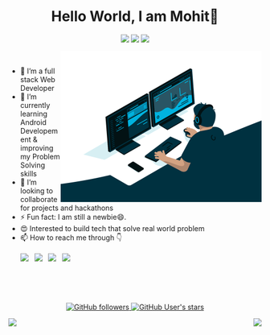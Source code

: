 <!-- ![Banner](https://github.com/Tejaswi-Chaudhari/Tejaswi-Chaudhari/blob/7b2e48c467e9a314b5e5e8bb87e170af27bed601/Banner.gif) -->

<h1 align="center">Hello World, I am Mohit👋</h1>
<p align="center">
  <img src="https://visitor-badge.laobi.icu/badge?page_id=mohitagarwal1432"> 
  <img src="https://img.shields.io/github/followers/mohitagarwal1432?label=Follow&style=social)[(https://github.com/mohitagarwal1432">
  <img src="https://shields.io/github/stars/mohitagarwal1432?label=Stars&style=social)[(https://github.com/mohitagarwal1432">
</p>

<img src="display.gif" width="400px" alt="GIF" align="right"> 
<br />

  - 🔭 I’m a full stack Web Developer
  - 🌱 I’m currently learning Android Developement & improving my Problem Solving skills
  - 👯 I’m looking to collaborate for projects and hackathons
  - ⚡ Fun fact: I am still a newbie😄.
  - 😍 Interested to build tech that solve real world problem
  - 📫 How to reach me through 👇  
    <br />[<img src="https://img.icons8.com/color/48/000000/linkedin.png" width="3.5%"/>](https://www.linkedin.com/in/mohitagarwal1432/)  &nbsp; 
    [<img src="https://img.icons8.com/fluent/48/000000/instagram-new.png" width="3.5%"/>](https://www.instagram.com/mohitagarwal1432/)  &nbsp; 
    [<img src="https://img.icons8.com/fluent/48/000000/youtube-play.png" width="3.5%"/>](https://www.youtube.com/channel/UCVPT5wjaQq2Jnci6IqE9iqA)  &nbsp; 
    <a href="mailto:mohitagarwal1432@gmail.com"> <img src="https://img.icons8.com/fluent/48/000000/gmail.png" width="3.5%"/>  
<br>
<br><br>

<p align="center">
  <img alt="GitHub followers" src="https://img.shields.io/github/followers/mohitagarwal1432?color=g&logo=github&style=for-the-badge">  
  <img alt="GitHub User's stars" src="https://img.shields.io/github/stars/mohitagarwal1432?affiliations=OWNER&color=B&logo=github&style=for-the-badge">  
</p> 
  
<div>
  <img height="170" align="left" src="https://github-readme-stats.vercel.app/api?username=mohitagarwal1432&show_icons=true&title_color=fff&icon_color=79ff97&text_color=9f9f9f&bg_color=151515" />
  <img align="right" src="https://github-readme-stats.vercel.app/api/top-langs/?username=mohitagarwal1432&layout=compact&title_color=fff&text_color=fff&bg_color=151515" />
</div>
